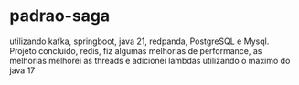 # padrao-saga

utilizando kafka, springboot, java 21, redpanda, PostgreSQL e Mysql.
Projeto concluido, redis, fiz algumas melhorias de performance, as melhorias melhorei as threads e adicionei lambdas utilizando o maximo do java 17

